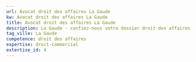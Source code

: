 ```yaml
---
url: Avocat droit des affaires La Gaude
kw: Avocat droit des affaires La Gaude
title: Avocat droit des affaires La Gaude
description: La Gaude - confiez-nous votre dossier droit des affaires
tag_ville: La Gaude
competence: droit des affaires
expertise: droit-commercial
extertise_id: 4
---
```

